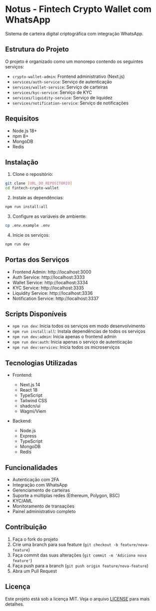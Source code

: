 # Notus - Fintech Crypto Wallet com WhatsApp

Sistema de carteira digital criptográfica com integração WhatsApp.

## Estrutura do Projeto

O projeto é organizado como um monorepo contendo os seguintes serviços:

- `crypto-wallet-admin`: Frontend administrativo (Next.js)
- `services/auth-service`: Serviço de autenticação
- `services/wallet-service`: Serviço de carteiras
- `services/kyc-service`: Serviço de KYC
- `services/liquidity-service`: Serviço de liquidez
- `services/notification-service`: Serviço de notificações

## Requisitos

- Node.js 18+
- npm 8+
- MongoDB
- Redis

## Instalação

1. Clone o repositório:
```bash
git clone [URL_DO_REPOSITORIO]
cd fintech-crypto-wallet
```

2. Instale as dependências:
```bash
npm run install:all
```

3. Configure as variáveis de ambiente:
```bash
cp .env.example .env
```

4. Inicie os serviços:
```bash
npm run dev
```

## Portas dos Serviços

- Frontend Admin: http://localhost:3000
- Auth Service: http://localhost:3333
- Wallet Service: http://localhost:3334
- KYC Service: http://localhost:3335
- Liquidity Service: http://localhost:3336
- Notification Service: http://localhost:3337

## Scripts Disponíveis

- `npm run dev`: Inicia todos os serviços em modo desenvolvimento
- `npm run install:all`: Instala dependências de todos os serviços
- `npm run dev:admin`: Inicia apenas o frontend admin
- `npm run dev:auth`: Inicia apenas o serviço de autenticação
- `npm run dev:services`: Inicia todos os microserviços

## Tecnologias Utilizadas

- Frontend:
  - Next.js 14
  - React 18
  - TypeScript
  - Tailwind CSS
  - shadcn/ui
  - Wagmi/Viem

- Backend:
  - Node.js
  - Express
  - TypeScript
  - MongoDB
  - Redis

## Funcionalidades

- Autenticação com 2FA
- Integração com WhatsApp
- Gerenciamento de carteiras
- Suporte a múltiplas redes (Ethereum, Polygon, BSC)
- KYC/AML
- Monitoramento de transações
- Painel administrativo completo

## Contribuição

1. Faça o fork do projeto
2. Crie uma branch para sua feature (`git checkout -b feature/nova-feature`)
3. Faça commit das suas alterações (`git commit -m 'Adiciona nova feature'`)
4. Faça push para a branch (`git push origin feature/nova-feature`)
5. Abra um Pull Request

## Licença

Este projeto está sob a licença MIT. Veja o arquivo [LICENSE](LICENSE) para mais detalhes.